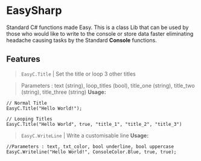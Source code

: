 # EasySharp
Standard C# functions made Easy.
This is a class Lib that can be used by those who would like to write to the console or store data faster eliminating headache causing tasks by the Standard **Console** functions. 

## Features 
> `EasyC.Title` | Set the title or loop 3 other titles

> Parameters : text (string), loop_titles (bool), title_one (string), title_two (string), title_three (string)
**Usage:**
```
// Normal Title
EasyC.Title("Hello World!"); 

// Looping Titles
EasyC.Title("Hello World", true, "title_1", "title_2", "title_3")
```

> `EasyC.WriteLine` | Write a customisable line 
**Usage:**
```
//Parameters : text, txt_color, bool underline, bool uppercase
EasyC.Writeline("Hello World!", ConsoleColor.Blue, true, true);
```
